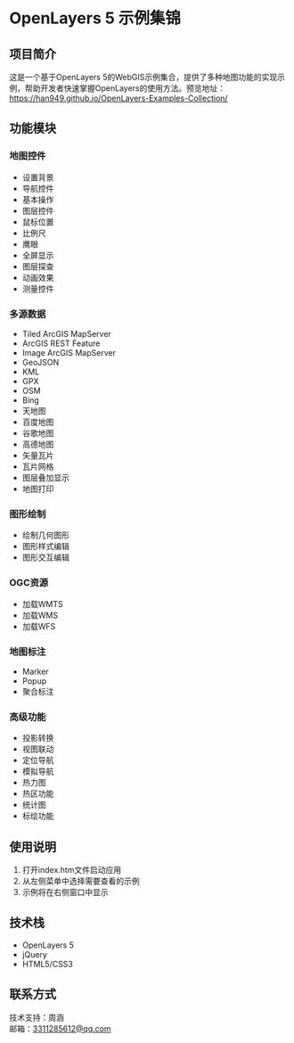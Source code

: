 # OpenLayers 5 示例集锦

## 项目简介

这是一个基于OpenLayers 5的WebGIS示例集合，提供了多种地图功能的实现示例，帮助开发者快速掌握OpenLayers的使用方法。预览地址：https://han949.github.io/OpenLayers-Examples-Collection/

## 功能模块

### 地图控件
- 设置背景
- 导航控件
- 基本操作
- 图层控件
- 鼠标位置
- 比例尺
- 鹰眼
- 全屏显示
- 图层探查
- 动画效果
- 测量控件

### 多源数据
- Tiled ArcGIS MapServer
- ArcGIS REST Feature
- Image ArcGIS MapServer
- GeoJSON
- KML
- GPX
- OSM
- Bing
- 天地图
- 百度地图
- 谷歌地图
- 高德地图
- 矢量瓦片
- 瓦片网格
- 图层叠加显示
- 地图打印

### 图形绘制
- 绘制几何图形
- 图形样式编辑
- 图形交互编辑

### OGC资源
- 加载WMTS
- 加载WMS
- 加载WFS

### 地图标注
- Marker
- Popup
- 聚合标注

### 高级功能
- 投影转换
- 视图联动
- 定位导航
- 模拟导航
- 热力图
- 热区功能
- 统计图
- 标绘功能

## 使用说明

1. 打开index.htm文件启动应用
2. 从左侧菜单中选择需要查看的示例
3. 示例将在右侧窗口中显示

## 技术栈

- OpenLayers 5
- jQuery
- HTML5/CSS3

## 联系方式

技术支持：周涵  
邮箱：3311285612@qq.com
